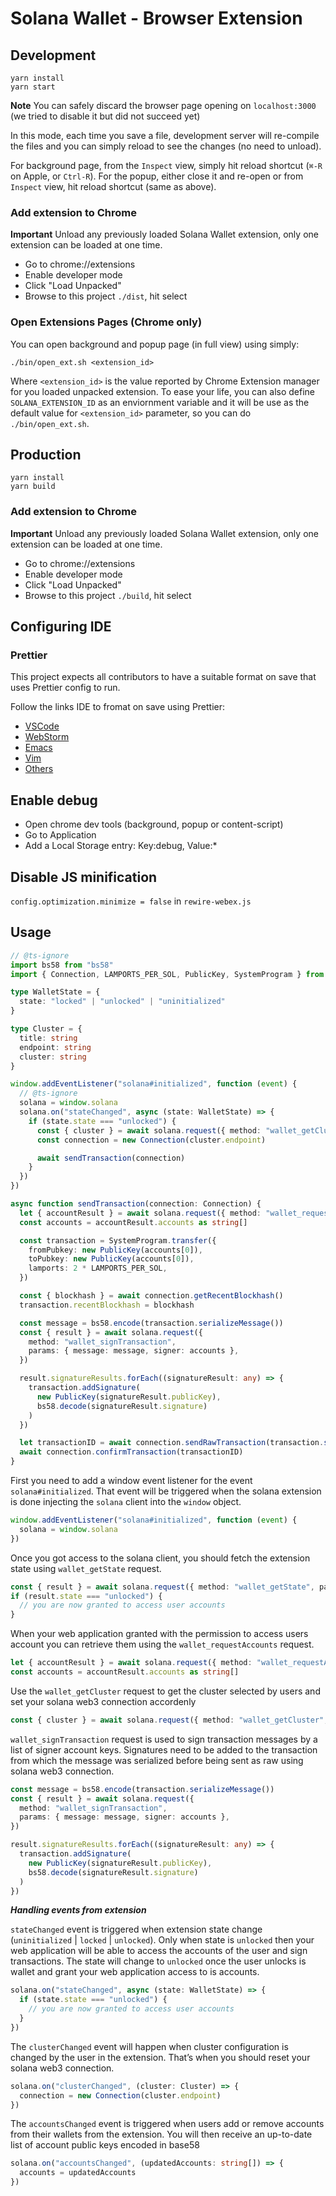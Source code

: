 # Solana Wallet - Browser Extension

## Development

```
yarn install
yarn start
```

**Note** You can safely discard the browser page opening on `localhost:3000` (we tried to disable it but did not succeed yet)

In this mode, each time you save a file, development server will re-compile the files and you can
simply reload to see the changes (no need to unload).

For background page, from the `Inspect` view, simply hit reload shortcut (`⌘-R` on Apple, or `Ctrl-R`). For the popup,
either close it and re-open or from `Inspect` view, hit reload shortcut (same as above).

### Add extension to Chrome

**Important** Unload any previously loaded Solana Wallet extension, only one extension can be loaded at one time.

- Go to chrome://extensions
- Enable developer mode
- Click "Load Unpacked"
- Browse to this project `./dist`, hit select

### Open Extensions Pages (Chrome only)

You can open background and popup page (in full view) using simply:

```
./bin/open_ext.sh <extension_id>
```

Where `<extension_id>` is the value reported by Chrome Extension manager for you loaded unpacked extension.
To ease your life, you can also define `SOLANA_EXTENSION_ID` as an enviornment variable and it will be use as
the default value for `<extension_id>` parameter, so you can do `./bin/open_ext.sh`.

## Production

```
yarn install
yarn build
```

### Add extension to Chrome

**Important** Unload any previously loaded Solana Wallet extension, only one extension can be loaded at one time.

- Go to chrome://extensions
- Enable developer mode
- Click "Load Unpacked"
- Browse to this project `./build`, hit select

## Configuring IDE

### Prettier

This project expects all contributors to have a suitable format on save that uses Prettier
config to run.

Follow the links IDE to fromat on save using Prettier:

- [VSCode](https://prettier.io/docs/en/editors.html#visual-studio-code)
- [WebStorm](https://prettier.io/docs/en/webstorm.html#running-prettier-on-save-using-file-watcher)
- [Emacs](https://prettier.io/docs/en/editors.html#emacs)
- [Vim](https://prettier.io/docs/en/editors.html#vim)
- [Others](https://prettier.io/docs/en/editors.html)

## Enable debug

- Open chrome dev tools (background, popup or content-script)
- Go to Application
- Add a Local Storage entry: Key:debug, Value:\*

## Disable JS minification

`config.optimization.minimize = false` in `rewire-webex.js`

## Usage

```ts
// @ts-ignore
import bs58 from "bs58"
import { Connection, LAMPORTS_PER_SOL, PublicKey, SystemProgram } from "@solana/web3.js"

type WalletState = {
  state: "locked" | "unlocked" | "uninitialized"
}

type Cluster = {
  title: string
  endpoint: string
  cluster: string
}

window.addEventListener("solana#initialized", function (event) {
  // @ts-ignore
  solana = window.solana
  solana.on("stateChanged", async (state: WalletState) => {
    if (state.state === "unlocked") {
      const { cluster } = await solana.request({ method: "wallet_getCluster", params: {} })
      const connection = new Connection(cluster.endpoint)

      await sendTransaction(connection)
    }
  })
})

async function sendTransaction(connection: Connection) {
  let { accountResult } = await solana.request({ method: "wallet_requestAccounts", params: {} })
  const accounts = accountResult.accounts as string[]

  const transaction = SystemProgram.transfer({
    fromPubkey: new PublicKey(accounts[0]),
    toPubkey: new PublicKey(accounts[0]),
    lamports: 2 * LAMPORTS_PER_SOL,
  })

  const { blockhash } = await connection.getRecentBlockhash()
  transaction.recentBlockhash = blockhash

  const message = bs58.encode(transaction.serializeMessage())
  const { result } = await solana.request({
    method: "wallet_signTransaction",
    params: { message: message, signer: accounts },
  })

  result.signatureResults.forEach((signatureResult: any) => {
    transaction.addSignature(
      new PublicKey(signatureResult.publicKey),
      bs58.decode(signatureResult.signature)
    )
  })

  let transactionID = await connection.sendRawTransaction(transaction.serialize())
  await connection.confirmTransaction(transactionID)
}
```

First you need to add a window event listener for the event `solana#initialized`. That event will be triggered when the solana extension is done injecting the `solana` client into the `window` object.

```ts
window.addEventListener("solana#initialized", function (event) {
  solana = window.solana
})
```

Once you got access to the solana client, you should fetch the extension state using `wallet_getState` request.

```ts
const { result } = await solana.request({ method: "wallet_getState", params: {} })
if (result.state === "unlocked") {
  // you are now granted to access user accounts
}
```

When your web application granted with the permission to access users account you can retrieve them using the `wallet_requestAccounts` request.

```ts
let { accountResult } = await solana.request({ method: "wallet_requestAccounts", params: {} })
const accounts = accountResult.accounts as string[]
```

Use the `wallet_getCluster` request to get the cluster selected by users and set your solana web3 connection accordenly

```ts
const { cluster } = await solana.request({ method: "wallet_getCluster", params: {} })
```

`wallet_signTransaction` request is used to sign transaction messages by a list of signer account keys. Signatures need to be added to the transaction from which the message was serialized before being sent as raw using solana web3 connection.

```ts
const message = bs58.encode(transaction.serializeMessage())
const { result } = await solana.request({
  method: "wallet_signTransaction",
  params: { message: message, signer: accounts },
})

result.signatureResults.forEach((signatureResult: any) => {
  transaction.addSignature(
    new PublicKey(signatureResult.publicKey),
    bs58.decode(signatureResult.signature)
  )
})
```

**_Handling events from extension_**

`stateChanged` event is triggered when extension state change (`uninitialized` | `locked` | `unlocked`). Only when state is `unlocked` then your web application will be able to access the accounts of the user and sign transactions. The state will change to `unlocked` once the user unlocks is wallet and grant your web application access to is accounts.

```ts
solana.on("stateChanged", async (state: WalletState) => {
  if (state.state === "unlocked") {
    // you are now granted to access user accounts
  }
})
```

The `clusterChanged` event will happen when cluster configuration is changed by the user in the extension. That’s when you should reset your solana web3 connection.

```ts
solana.on("clusterChanged", (cluster: Cluster) => {
  connection = new Connection(cluster.endpoint)
})
```

The `accountsChanged` event is triggered when users add or remove accounts from their wallets from the extension. You will then receive an up-to-date list of account public keys encoded in base58

```ts
solana.on("accountsChanged", (updatedAccounts: string[]) => {
  accounts = updatedAccounts
})
```
